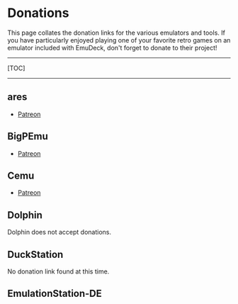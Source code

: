 # Donations

This page collates the donation links for the various emulators and tools. If you have particularly enjoyed playing one of your favorite retro games on an emulator included with EmuDeck, don't forget to donate to their project!

***

[TOC]

***

## ares

* [Patreon](https://www.patreon.com/LukeUsher)

## BigPEmu

* [Patreon](https://www.patreon.com/richwhitehouse)

## Cemu

* [Patreon](https://www.patreon.com/cemu)

## Dolphin

Dolphin does not accept donations. 

## DuckStation

No donation link found at this time. 

## EmulationStation-DE

* [Patreon](https://www.patreon.com/es_de)

## Flycast

* [Patreon](https://www.paypal.com/paypalme/FlycastEmu)

## MAME

No donation link found at this time. 

!!! info

    The best thing you can do is contribute to a group such as The Dumping Union who will buy PCBs, game cartridges and various other things for emulation. These days such things are becoming VERY costly because most of the ones that haven't been sourced are rare. Anything that doesn't get purchased it as the risk of being lost forever, good or bad.

* [The Dumping Union](https://arcade.vastheman.com/dunion/)
* [Team Europe](https://team-europe.blogspot.com/)
* [CAPS0ff](https://caps0ff.blogspot.com/)

## melonDS

* [Patreon](https://www.patreon.com/Arisotura)
* [PayPal](https://www.paypal.com/paypalme/Arisotura)

## mGBA

* [Patreon](https://www.patreon.com/mgba)

## PCSX2

* [GitHub](https://github.com/sponsors/PCSX2)

## PPSSPP

* [PPSSPP Gold](https://www.ppsspp.org/buygold)

## PrimeHack

No donation link found at this time. 

## LibRetro Core Devs

### DosBox

* [PayPal](https://www.paypal.com/donate?token=r9dOdm-zuEj54bgUf-nNj8t-9BgFaNJ2MDQY9DgUZDiDFwKl5B3-SXc_EAYZfwh0LXd18K0VUCc_ZX_h)

### Genesis Plus GX

* [PayPal](https://www.paypal.com/donate/?cmd=_s-xclick&hosted_button_id=DDWLXHLNN2JY4&ssrt=1710457425915)

### GLideN64

* [Patreon](https://www.patreon.com/Gliden64)

### SameBoy

* [GitHub](https://github.com/sponsors/LIJI32)

### TIC-80

* [GitHub](https://github.com/sponsors/nesbox)

## Rosalie's Mupen GUI

No donation link found at this time.

### GLideN64 Plugin

* [Patreon](https://www.patreon.com/Gliden64)

## Ruffle

* [opencollective](https://opencollective.com/ruffle)

## RPCS3

* [Patreon](https://www.patreon.com/Nekotekina)
* [alipay](https://rpcs3.net/alipay)

## Ryujinx

No donation link for Greem's fork at this time.

## ScummVM

* [Patreon](https://www.scummvm.org/donate-with-paypal)

## Steam ROM Manager

Steam ROM Manager is part of SteamGridDB and scrapes art from SteamGridDB. The below donation link takes you to SteamGridDB's Patreon.

* [Patreon](https://www.patreon.com/steamgriddb)

## Supermodel

No donation link found at this time. 

## Vita3K

* [Ko-fi](https://ko-fi.com/vita3k/tiers)

## Xemu

* [Patreon](https://www.patreon.com/mborgerson)

## xenia

* [Patreon](https://www.patreon.com/xenia_project)

## Wine (Proton)

* [Donation Info](https://www.winehq.org/donate)
